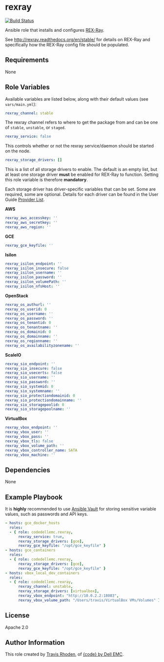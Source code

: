 rexray
=========

[![Build Status](https://travis-ci.org/codedellemc/ansible-role-rexray.svg?branch=master)](https://travis-ci.org/codedellemc/ansible-role-rexray)

Ansible role that installs and configures [REX-Ray](https://github.com/codedellemc/rexray).

See http://rexray.readthedocs.org/en/stable/ for details on REX-Ray and
specifically how the REX-Ray config file should be populated.

Requirements
------------

None

Role Variables
--------------

Available variables are listed below, along with their default values
(see `vars/main.yml`):

```yaml
rexray_channel: stable
```

The rexray channel refers to where to get the package from and can be one of
`stable`, `unstable`, or `staged`.

```yaml
rexray_service: false
```

This controls whether or not the rexray service/daemon should be started on the
node.

```yaml
rexray_storage_drivers: []
```

This is a list of all storage drivers to enable. The default is an empty list,
but at least one storage driver **must** be enabled for REX-Ray to function.
Setting this role variable is therefore **mandatory**.

Each storage driver has driver-specific variables that can be set.  Some are
required, some are optional. Details for each driver can be found in the User
Guide [Provider List](http://rexray.readthedocs.io/en/stable/user-guide/storage-providers/).

**AWS**

```yaml
rexray_aws_accesskey: ''
rexray_aws_secretkey: ''
rexray_aws_region: ''
```

**GCE**

```yaml
rexray_gce_keyfile: ''
```

**Isilon**

```yaml
rexray_isilon_endpoint: ''
rexray_isilon_insecure: false
rexray_isilon_username: ''
rexray_isilon_password: ''
rexray_isilon_volumePath: ''
rexray_isilon_nfsHost: ''
```

**OpenStack**

```yaml
rexray_os_authurl: ''
rexray_os_userid: 0
rexray_os_username: ''
rexray_os_password: ''
rexray_os_tenantid: 0
rexray_os_tenantname: ''
rexray_os_domainid: 0
rexray_os_domainname: ''
rexray_os_regionname: ''
rexray_os_availabilityzonename: ''
```

**ScaleIO**

```yaml
rexray_sio_endpoint: ''
rexray_sio_insecure: false
rexray_sio_usecerts: false
rexray_sio_username: ''
rexray_sio_password: ''
rexray_sio_systemid: 0
rexray_sio_systemname: ''
rexray_sio_protectiondomainid: 0
rexray_sio_protectiondomainname: ''
rexray_sio_storagepoolid: 0
rexray_sio_storagepoolname: ''
```

**VirtualBox**

```yaml
rexray_vbox_endpoint: ''
rexray_vbox_user: ''
rexray_vbox_pass: ''
rexray_vbox_tls: false
rexray_vbox_volume_path: ''
rexray_vbox_controller_name: SATA
rexray_vbox_machine: ''
```

Dependencies
------------

None

Example Playbook
----------------

It is **highly** recommended to use [Ansible Vault](http://docs.ansible.com/ansible/playbooks_vault.html)
for storing sensitive variable values, such as passwords and API keys.

```yaml
- hosts: gce_docker_hosts
  roles:
  - { role: codedellemc.rexray,
      rexray_service: true,
      rexray_storage_drivers: [gce],
      rexray_gce_keyfile: "/opt/gce_keyfile" }
- hosts: gce_containers
  roles:
  - { role: codedellemc.rexray,
      rexray_storage_drivers: [gce],
      rexray_gce_keyfile: "/opt/gce_keyfile" }
- hosts: vbox_local_dev_containers
  roles:
  - { role: codedellemc.rexray,
      rexray_channel: unstable,
      rexray_storage_drivers: [virtualbox],
      rexray_vbox_endpoint: "http://10.0.2.2:18083",
      rexray_vbox_volume_path: "/Users/travis/VirtualBox VMs/Volumes" }
```

License
-------

Apache 2.0

Author Information
------------------

This role created by [Travis Rhoden](https://github.com/codenrhoden), of
[{code} by Dell EMC](http://codedellemc.com).
